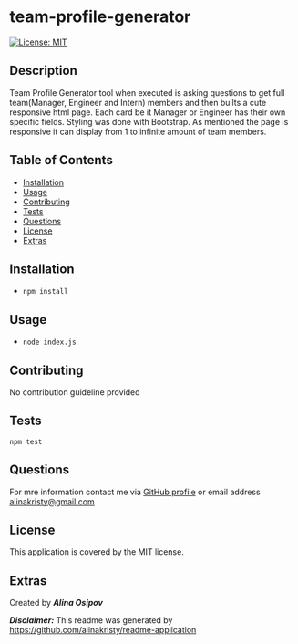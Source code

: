 # team-profile-generator
  
[![License: MIT](https://img.shields.io/badge/License-MIT-yellow.svg)](https://opensource.org/licenses/MIT)

## Description
Team Profile Generator tool when executed is asking questions to get full team(Manager, Engineer and Intern) members and then builts a cute responsive html page. Each card be it Manager or Engineer has their own specific fields. Styling was done with Bootstrap. As mentioned the page is responsive it can display from 1 to infinite amount of team members.

## Table of Contents 
- [Installation](#installation)
- [Usage](#usage)
- [Contributing](#contributing)
- [Tests](#tests)
- [Questions](#questions)
- [License](#license)
- [Extras](#extras)

## Installation 
- `npm install`

## Usage 
- `node index.js`

## Contributing 
No contribution guideline provided

## Tests
```npm test```

## Questions 
For mre information contact me via [GitHub profile](https://github.com/alinakristy) or email address <alinakristy@gmail.com>
  
## License 
This application is covered by the MIT license.

## Extras
Created by ***Alina Osipov***

***Disclaimer:*** This readme was generated by https://github.com/alinakristy/readme-application